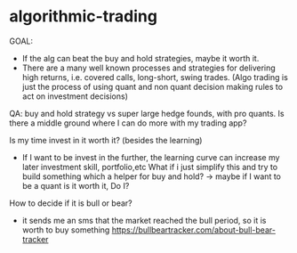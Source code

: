 # algorithmic-trading

GOAL:
- If the alg can beat the buy and hold strategies, maybe it worth it.
- There are a many well known processes and strategies for delivering high returns, i.e. covered calls, long-short, swing trades. (Algo trading is just the process of using quant and non quant decision making rules to act on investment decisions)


QA:
buy and hold strategy vs super large hedge founds, with pro quants.
Is there a middle ground where I can do more with my trading app?

Is my time invest in it worth it? (besides the learning)
- If I want to be invest in the further, the learning curve can increase my later investment skill, portfolio,etc
What if i just simplify this and try to build something which a helper for buy and hold?
-> maybe if I want to be a quant is it worth it, Do I?


How to decide if it is bull or bear?
 - it sends me an sms that the market reached the bull period, so it is worth to buy something
 https://bullbeartracker.com/about-bull-bear-tracker
